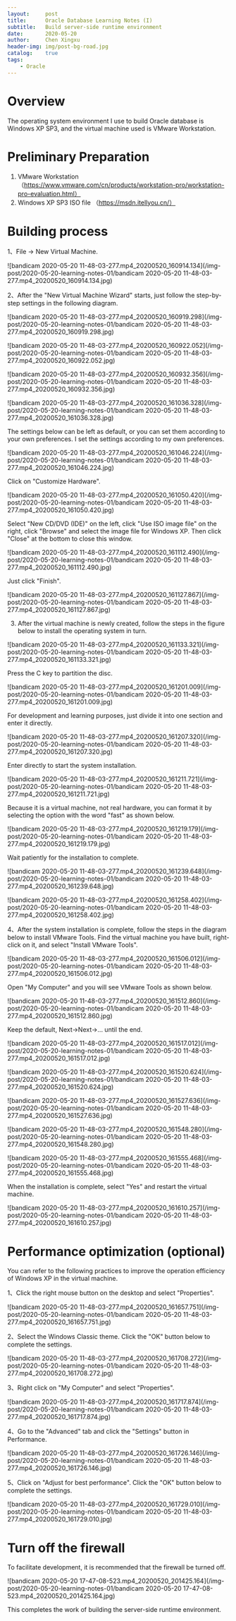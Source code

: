 ```yaml
---
layout:     post
title:      Oracle Database Learning Notes (I)
subtitle:   Build server-side runtime environment
date:       2020-05-20
author:     Chen Xingxu
header-img: img/post-bg-road.jpg
catalog:    true
tags:
    - Oracle
---
```


# Overview

The operating system environment I use to build Oracle database is Windows XP SP3, and the virtual machine used is VMware Workstation.

# Preliminary Preparation

1. VMware Workstation （https://www.vmware.com/cn/products/workstation-pro/workstation-pro-evaluation.html）
2. Windows XP SP3 ISO file （https://msdn.itellyou.cn/）

# Building process

1、File -> New Virtual Machine. 

![bandicam 2020-05-20 11-48-03-277.mp4_20200520_160914.134](/img-post/2020-05-20-learning-notes-01/bandicam 2020-05-20 11-48-03-277.mp4_20200520_160914.134.jpg)

2、After the "New Virtual Machine Wizard" starts, just follow the step-by-step settings in the following diagram.

![bandicam 2020-05-20 11-48-03-277.mp4_20200520_160919.298](/img-post/2020-05-20-learning-notes-01/bandicam 2020-05-20 11-48-03-277.mp4_20200520_160919.298.jpg)

![bandicam 2020-05-20 11-48-03-277.mp4_20200520_160922.052](/img-post/2020-05-20-learning-notes-01/bandicam 2020-05-20 11-48-03-277.mp4_20200520_160922.052.jpg)

![bandicam 2020-05-20 11-48-03-277.mp4_20200520_160932.356](/img-post/2020-05-20-learning-notes-01/bandicam 2020-05-20 11-48-03-277.mp4_20200520_160932.356.jpg)

![bandicam 2020-05-20 11-48-03-277.mp4_20200520_161036.328](/img-post/2020-05-20-learning-notes-01/bandicam 2020-05-20 11-48-03-277.mp4_20200520_161036.328.jpg)

The settings below can be left as default, or you can set them according to your own preferences. I set the settings according to my own preferences.

![bandicam 2020-05-20 11-48-03-277.mp4_20200520_161046.224](/img-post/2020-05-20-learning-notes-01/bandicam 2020-05-20 11-48-03-277.mp4_20200520_161046.224.jpg)

Click on "Customize Hardware".

![bandicam 2020-05-20 11-48-03-277.mp4_20200520_161050.420](/img-post/2020-05-20-learning-notes-01/bandicam 2020-05-20 11-48-03-277.mp4_20200520_161050.420.jpg)

Select "New CD/DVD (IDE)" on the left, click "Use ISO image file" on the right, click "Browse" and select the image file for Windows XP. Then click "Close" at the bottom to close this window.

![bandicam 2020-05-20 11-48-03-277.mp4_20200520_161112.490](/img-post/2020-05-20-learning-notes-01/bandicam 2020-05-20 11-48-03-277.mp4_20200520_161112.490.jpg)

Just click "Finish".

![bandicam 2020-05-20 11-48-03-277.mp4_20200520_161127.867](/img-post/2020-05-20-learning-notes-01/bandicam 2020-05-20 11-48-03-277.mp4_20200520_161127.867.jpg)

3. After the virtual machine is newly created, follow the steps in the figure below to install the operating system in turn.

![bandicam 2020-05-20 11-48-03-277.mp4_20200520_161133.321](/img-post/2020-05-20-learning-notes-01/bandicam 2020-05-20 11-48-03-277.mp4_20200520_161133.321.jpg)

Press the C key to partition the disc.

![bandicam 2020-05-20 11-48-03-277.mp4_20200520_161201.009](/img-post/2020-05-20-learning-notes-01/bandicam 2020-05-20 11-48-03-277.mp4_20200520_161201.009.jpg)

For development and learning purposes, just divide it into one section and enter it directly.

![bandicam 2020-05-20 11-48-03-277.mp4_20200520_161207.320](/img-post/2020-05-20-learning-notes-01/bandicam 2020-05-20 11-48-03-277.mp4_20200520_161207.320.jpg)

Enter directly to start the system installation.

![bandicam 2020-05-20 11-48-03-277.mp4_20200520_161211.721](/img-post/2020-05-20-learning-notes-01/bandicam 2020-05-20 11-48-03-277.mp4_20200520_161211.721.jpg)

Because it is a virtual machine, not real hardware, you can format it by selecting the option with the word "fast" as shown below.

![bandicam 2020-05-20 11-48-03-277.mp4_20200520_161219.179](/img-post/2020-05-20-learning-notes-01/bandicam 2020-05-20 11-48-03-277.mp4_20200520_161219.179.jpg)

Wait patiently for the installation to complete.

![bandicam 2020-05-20 11-48-03-277.mp4_20200520_161239.648](/img-post/2020-05-20-learning-notes-01/bandicam 2020-05-20 11-48-03-277.mp4_20200520_161239.648.jpg)

![bandicam 2020-05-20 11-48-03-277.mp4_20200520_161258.402](/img-post/2020-05-20-learning-notes-01/bandicam 2020-05-20 11-48-03-277.mp4_20200520_161258.402.jpg)

4、After the system installation is complete, follow the steps in the diagram below to install VMware Tools. Find the virtual machine you have built, right-click on it, and select "Install VMware Tools".

![bandicam 2020-05-20 11-48-03-277.mp4_20200520_161506.012](/img-post/2020-05-20-learning-notes-01/bandicam 2020-05-20 11-48-03-277.mp4_20200520_161506.012.jpg)

Open "My Computer" and you will see VMware Tools as shown below.

![bandicam 2020-05-20 11-48-03-277.mp4_20200520_161512.860](/img-post/2020-05-20-learning-notes-01/bandicam 2020-05-20 11-48-03-277.mp4_20200520_161512.860.jpg)

Keep the default, Next->Next->... until the end.

![bandicam 2020-05-20 11-48-03-277.mp4_20200520_161517.012](/img-post/2020-05-20-learning-notes-01/bandicam 2020-05-20 11-48-03-277.mp4_20200520_161517.012.jpg)

![bandicam 2020-05-20 11-48-03-277.mp4_20200520_161520.624](/img-post/2020-05-20-learning-notes-01/bandicam 2020-05-20 11-48-03-277.mp4_20200520_161520.624.jpg)

![bandicam 2020-05-20 11-48-03-277.mp4_20200520_161527.636](/img-post/2020-05-20-learning-notes-01/bandicam 2020-05-20 11-48-03-277.mp4_20200520_161527.636.jpg)

![bandicam 2020-05-20 11-48-03-277.mp4_20200520_161548.280](/img-post/2020-05-20-learning-notes-01/bandicam 2020-05-20 11-48-03-277.mp4_20200520_161548.280.jpg)

![bandicam 2020-05-20 11-48-03-277.mp4_20200520_161555.468](/img-post/2020-05-20-learning-notes-01/bandicam 2020-05-20 11-48-03-277.mp4_20200520_161555.468.jpg)

When the installation is complete, select "Yes" and restart the virtual machine.

![bandicam 2020-05-20 11-48-03-277.mp4_20200520_161610.257](/img-post/2020-05-20-learning-notes-01/bandicam 2020-05-20 11-48-03-277.mp4_20200520_161610.257.jpg)

# Performance optimization (optional)

You can refer to the following practices to improve the operation efficiency of Windows XP in the virtual machine.

1、Click the right mouse button on the desktop and select "Properties".

![bandicam 2020-05-20 11-48-03-277.mp4_20200520_161657.751](/img-post/2020-05-20-learning-notes-01/bandicam 2020-05-20 11-48-03-277.mp4_20200520_161657.751.jpg)

2、Select the Windows Classic theme. Click the "OK" button below to complete the settings.

![bandicam 2020-05-20 11-48-03-277.mp4_20200520_161708.272](/img-post/2020-05-20-learning-notes-01/bandicam 2020-05-20 11-48-03-277.mp4_20200520_161708.272.jpg)

3、Right click on "My Computer" and select "Properties".

![bandicam 2020-05-20 11-48-03-277.mp4_20200520_161717.874](/img-post/2020-05-20-learning-notes-01/bandicam 2020-05-20 11-48-03-277.mp4_20200520_161717.874.jpg)

4、Go to the "Advanced" tab and click the "Settings" button in Performance.

![bandicam 2020-05-20 11-48-03-277.mp4_20200520_161726.146](/img-post/2020-05-20-learning-notes-01/bandicam 2020-05-20 11-48-03-277.mp4_20200520_161726.146.jpg)

5、Click on "Adjust for best performance". Click the "OK" button below to complete the settings.

![bandicam 2020-05-20 11-48-03-277.mp4_20200520_161729.010](/img-post/2020-05-20-learning-notes-01/bandicam 2020-05-20 11-48-03-277.mp4_20200520_161729.010.jpg)

# Turn off the firewall

To facilitate development, it is recommended that the firewall be turned off.

![bandicam 2020-05-20 17-47-08-523.mp4_20200520_201425.164](/img-post/2020-05-20-learning-notes-01/bandicam 2020-05-20 17-47-08-523.mp4_20200520_201425.164.jpg)

This completes the work of building the server-side runtime environment.

